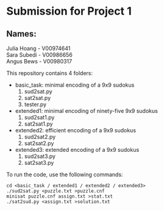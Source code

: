 # Submission for Project 1

## Names:
Julia Hoang - V00974641  
Sara Subedi - V00986656  
Angus Bews - V00980317  

This repository contains 4 folders:
- basic_task: minimal encoding of a 9x9 sudokus
    1. sud2sat.py
    2. sat2sat.py
    3. tester.py
- extended1: minimal encoding of ninety-five 9x9 sudokus
    1. sud2sat1.py
    2. sat2sat1.py
- extended2: efficient encoding of a 9x9 sudokus
    1. sud2sat2.py
    2. sat2sat2.py
- extended3: extended encoding of a 9x9 sudokus
    1. sud2sat3.py
    2. sat2sat3.py

To run the code, use the following commands:
```
cd <basic_task / extended1 / extended2 / extended3>
./sud2sat.py <puzzle.txt >puzzle.cnf
minisat puzzle.cnf assign.txt >stat.txt
./sat2sud.py <assign.txt >solution.txt
```
